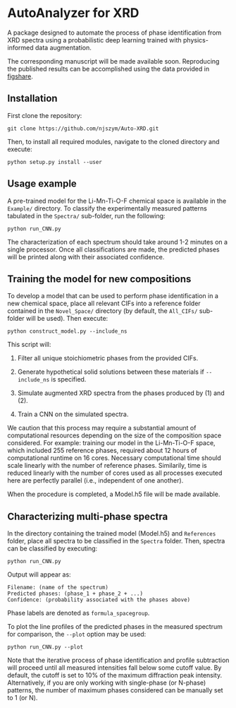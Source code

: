 # AutoAnalyzer for XRD

A package designed to automate the process of phase identification from XRD spectra using a probabilistic deep learning trained with physics-informed data augmentation.

The corresponding manuscript will be made available soon. Reproducing the published results can be accomplished using the data provided in [figshare](https://figshare.com/s/69030545b8020de35633).

## Installation

First clone the repository:

```
git clone https://github.com/njszym/Auto-XRD.git
```

Then, to install all required modules, navigate to the cloned directory and execute:

```
python setup.py install --user
```

## Usage example

A pre-trained model for the Li-Mn-Ti-O-F chemical space is available in the ```Example/``` directory. To classify the experimentally measured patterns tabulated in the ```Spectra/``` sub-folder, run the following:

```
python run_CNN.py
```

The characterization of each spectrum should take around 1-2 minutes on a single processor. Once all classifications are made, the predicted phases will be printed along with their associated confidence.

## Training the model for new compositions

To develop a model that can be used to perform phase identification in a new chemical space, place all relevant CIFs into a reference folder contained in the ```Novel_Space/``` directory (by default, the ```All_CIFs/``` sub-folder will be used). Then execute:

```
python construct_model.py --include_ns
```

This script will:

1) Filter all unique stoichiometric phases from the provided CIFs.

2) Generate hypothetical solid solutions between these materials if ```--include_ns``` is specified.

3) Simulate augmented XRD spectra from the phases produced by (1) and (2).

4) Train a CNN on the simulated spectra.

We caution that this process may require a substantial amount of computational resources depending on the size of the composition space considered. For example: training our model in the Li-Mn-Ti-O-F space, which included 255 reference phases, required about 12 hours of computational runtime on 16 cores. Necessary computational time should scale linearly with the number of reference phases. Similarily, time is reduced linearly with the number of cores used as all processes executed here are perfectly parallel (i.e., independent of one another).

When the procedure is completed, a Model.h5 file will be made available. 

## Characterizing multi-phase spectra

In the directory containing the trained model (Model.h5) and ```References``` folder, place all spectra to be classified in the ```Spectra``` folder. Then, spectra can be classified by executing:

```
python run_CNN.py
```

Output will appear as:

```
Filename: (name of the spectrum)
Predicted phases: (phase_1 + phase_2 + ...)
Confidence: (probability associated with the phases above)
```

Phase labels are denoted as ```formula_spacegroup```.

To plot the line profiles of the predicted phases in the measured spectrum for comparison, the ```--plot``` option may be used:

```
python run_CNN.py --plot
```

Note that the iterative process of phase identification and profile subtraction will proceed until all measured intensities fall below some cutoff value. By default, the cutoff is set to 10% of the maximum diffraction peak intensity. Alternatively, if you are only working with single-phase (or N-phase) patterns, the number of maximum phases considered can be manually set to 1 (or N).
